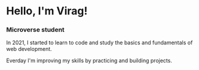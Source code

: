 # Hello, I'm Virag!

### Microverse student

In 2021, I started to learn to code and study the basics and fundamentals of web development. 

Everday I'm improving my skills by practicing and building projects.

